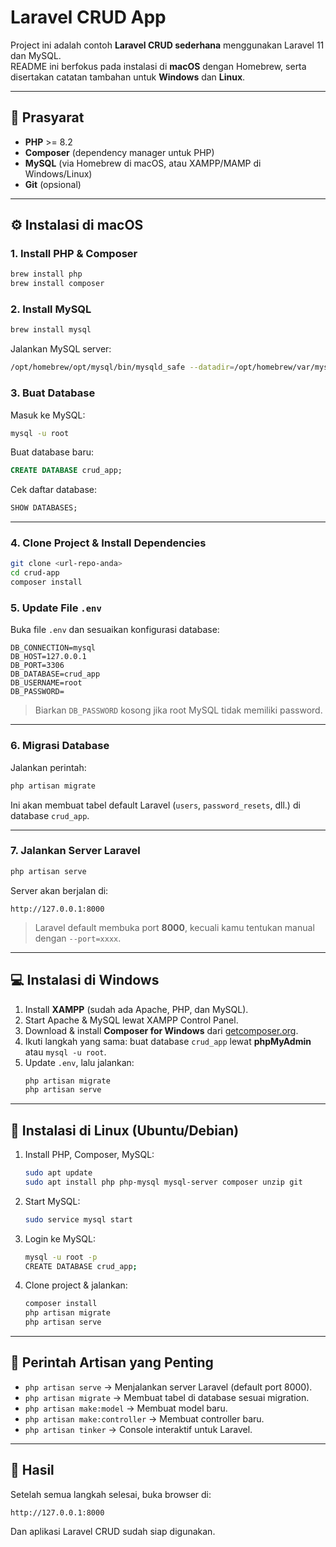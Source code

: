 # Laravel CRUD App

Project ini adalah contoh **Laravel CRUD sederhana** menggunakan Laravel 11 dan MySQL.  
README ini berfokus pada instalasi di **macOS** dengan Homebrew, serta disertakan catatan tambahan untuk **Windows** dan **Linux**.

---

## 🚀 Prasyarat

- **PHP** >= 8.2
- **Composer** (dependency manager untuk PHP)
- **MySQL** (via Homebrew di macOS, atau XAMPP/MAMP di Windows/Linux)
- **Git** (opsional)

---

## ⚙️ Instalasi di macOS

### 1. Install PHP & Composer
```bash
brew install php
brew install composer
```

### 2. Install MySQL
```bash
brew install mysql
```

Jalankan MySQL server:
```bash
/opt/homebrew/opt/mysql/bin/mysqld_safe --datadir=/opt/homebrew/var/mysql
```

### 3. Buat Database
Masuk ke MySQL:
```bash
mysql -u root
```

Buat database baru:
```sql
CREATE DATABASE crud_app;
```

Cek daftar database:
```sql
SHOW DATABASES;
```

---

### 4. Clone Project & Install Dependencies
```bash
git clone <url-repo-anda>
cd crud-app
composer install
```

### 5. Update File `.env`
Buka file `.env` dan sesuaikan konfigurasi database:
```env
DB_CONNECTION=mysql
DB_HOST=127.0.0.1
DB_PORT=3306
DB_DATABASE=crud_app
DB_USERNAME=root
DB_PASSWORD=
```

> Biarkan `DB_PASSWORD` kosong jika root MySQL tidak memiliki password.

---

### 6. Migrasi Database
Jalankan perintah:
```bash
php artisan migrate
```

Ini akan membuat tabel default Laravel (`users`, `password_resets`, dll.) di database `crud_app`.

---

### 7. Jalankan Server Laravel
```bash
php artisan serve
```

Server akan berjalan di:
```
http://127.0.0.1:8000
```

> Laravel default membuka port **8000**, kecuali kamu tentukan manual dengan `--port=xxxx`.

---

## 💻 Instalasi di Windows

1. Install **XAMPP** (sudah ada Apache, PHP, dan MySQL).  
2. Start Apache & MySQL lewat XAMPP Control Panel.  
3. Download & install **Composer for Windows** dari [getcomposer.org](https://getcomposer.org).  
4. Ikuti langkah yang sama: buat database `crud_app` lewat **phpMyAdmin** atau `mysql -u root`.  
5. Update `.env`, lalu jalankan:
   ```bash
   php artisan migrate
   php artisan serve
   ```

---

## 🐧 Instalasi di Linux (Ubuntu/Debian)

1. Install PHP, Composer, MySQL:
   ```bash
   sudo apt update
   sudo apt install php php-mysql mysql-server composer unzip git
   ```
2. Start MySQL:
   ```bash
   sudo service mysql start
   ```
3. Login ke MySQL:
   ```bash
   mysql -u root -p
   CREATE DATABASE crud_app;
   ```
4. Clone project & jalankan:
   ```bash
   composer install
   php artisan migrate
   php artisan serve
   ```

---

## 📌 Perintah Artisan yang Penting

- `php artisan serve` → Menjalankan server Laravel (default port 8000).  
- `php artisan migrate` → Membuat tabel di database sesuai migration.  
- `php artisan make:model` → Membuat model baru.  
- `php artisan make:controller` → Membuat controller baru.  
- `php artisan tinker` → Console interaktif untuk Laravel.

---

## 🎯 Hasil

Setelah semua langkah selesai, buka browser di:
```
http://127.0.0.1:8000
```

Dan aplikasi Laravel CRUD sudah siap digunakan.
